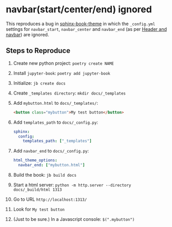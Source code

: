 navbar(start/center/end) ignored
================================

This reproduces a bug in [sphinx-book-theme](https://github.com/executablebooks/sphinx-book-theme/) in
which the `_config.yml` settings for `navbar_start`, `navbar_center` and `navbar_end` (as per
[Header and navbar](https://sphinx-book-theme.readthedocs.io/en/stable/sections/header.html)) are ignored.

Steps to Reproduce
------------------

 1. Create new python project: `poetry create NAME`
 2. Install `jupyter-book`: `poetry add jupyter-book`
 2. Initialize: `jb create docs`
 3. Create `_templates directory`: `mkdir docs/_templates`
 4. Add `mybutton.html` to `docs/_templates/`:
 
    ```html
    <button class="mybutton">My test button</button>
    ```
 5. Add `templates_path` to `docs/_config.py`:
 
    ```yml
    sphinx:
      config:
        templates_path: ["_templates"]
    ```
 6. Add `navbar_end` to `docs/_config.py`:
 
    ```yml
    html_theme_options:
      navbar_end: ["mybutton.html"]
    ```
 7. Build the book: `jb build docs`
 8. Start a html server: `python -m http.server --directory docs/_build/html 1313`
 9. Go to URL `http://localhost:1313/`
10. Look for `My test button`
11. (Just to be sure.) In a Javascript console: `$(".mybutton")`
